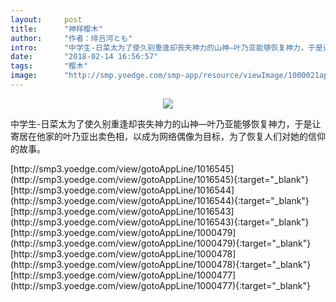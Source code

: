 ```yaml
---
layout:     post
title:      "神样樱木"
author:     "作者：绯吕河とも"
intro:      "中学生-日菜太为了使久别重逢却丧失神力的山神—叶乃亚能够恢复神力，于是让寄居在他家的叶乃亚出卖色相，以成为网络偶像为目标，为了恢复人们对她的信仰的故事。"
date:       "2018-02-14 16:56:57"
tags:       "樱木"
image:      "http://smp.yoedge.com/smp-app/resource/viewImage/1000021appline.png"
---
```

<div style="text-align: center">
<p><img src="http://smp.yoedge.com/smp-app/resource/viewImage/1000021appline.png"/></p>
</div>
<p class="post-meta">
<span>中学生-日菜太为了使久别重逢却丧失神力的山神—叶乃亚能够恢复神力，于是让寄居在他家的叶乃亚出卖色相，以成为网络偶像为目标，为了恢复人们对她的信仰的故事。</span>
</p>
[http://smp3.yoedge.com/view/gotoAppLine/1016545](http://smp3.yoedge.com/view/gotoAppLine/1016545){:target="_blank"}
[http://smp3.yoedge.com/view/gotoAppLine/1016544](http://smp3.yoedge.com/view/gotoAppLine/1016544){:target="_blank"}
[http://smp3.yoedge.com/view/gotoAppLine/1016543](http://smp3.yoedge.com/view/gotoAppLine/1016543){:target="_blank"}
[http://smp3.yoedge.com/view/gotoAppLine/1000479](http://smp3.yoedge.com/view/gotoAppLine/1000479){:target="_blank"}
[http://smp3.yoedge.com/view/gotoAppLine/1000478](http://smp3.yoedge.com/view/gotoAppLine/1000478){:target="_blank"}
[http://smp3.yoedge.com/view/gotoAppLine/1000477](http://smp3.yoedge.com/view/gotoAppLine/1000477){:target="_blank"}


